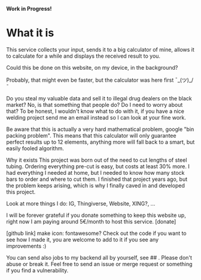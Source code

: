 **Work in Progress!**

# What it is
This service collects your input, sends it to a big calculator of mine, allows it to calculate for a while
    and displays the received result to you.

Could this be done on this website, on my device, in the background? 

Probably, that might even be faster, but the calculator was here first ¯\_(ツ)_/¯ 

Do you steal my valuable data and sell it to illegal drug dealers on the black market? 
No, is that something that people do? Do I need to worry about that? To be honest, I wouldn't know what to do with it,
if you have a nice welding project send me an email instead so I can look at your fine work.

Be aware that this is actually a very hard mathematical problem, google "bin packing problem". This means
that this calculator will only guarantee perfect results up to 12 elements, anything more will fall back to
a smart, but easily fooled algorithm. 

Why it exists
This project was born out of the need to cut lengths of steel tubing. Ordering everything
pre-cut is easy, but costs at least 30% more. I had everything I needed at home, but I needed to know how
many stock bars to order and where to cut them. I finished that project years ago, but the problem keeps
arising, which is why I finally caved in and developed this project. 

Look at more things I do:
IG, Thingiverse, Website, XING?, ...

I will be forever grateful if you donate something to keep this website up, right now I am
    paying around 5€/month to host this service. 
[donate]

[github link]
make icon: fontawesome?
        <!-- <b-nav-item href="https://github.com/ModischFabrications/CutSolverFrontend">GitHub</b-nav-item>-->
Check out the code if you want to see how I made it, you are welcome to add to it if you see any improvements :) 

You can send also jobs to my backend all by yourself, see ## . Please don't abuse or break it. Feel free to
send an issue or merge request or something if you find a vulnerability.